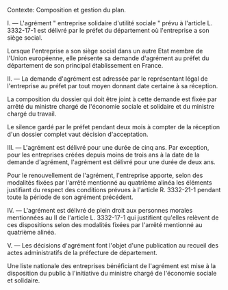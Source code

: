 Contexte: Composition et gestion du plan.

I. — L'agrément " entreprise solidaire d'utilité sociale " prévu à l'article L. 3332-17-1 est délivré par le préfet du département où l'entreprise a son siège social.

Lorsque l'entreprise a son siège social dans un autre Etat membre de l'Union européenne, elle présente sa demande d'agrément au préfet du département de son principal établissement en France.

II. — La demande d'agrément est adressée par le représentant légal de l'entreprise au préfet par tout moyen donnant date certaine à sa réception.

La composition du dossier qui doit être joint à cette demande est fixée par arrêté du ministre chargé de l'économie sociale et solidaire et du ministre chargé du travail.

Le silence gardé par le préfet pendant deux mois à compter de la réception d'un dossier complet vaut décision d'acceptation.

III. — L'agrément est délivré pour une durée de cinq ans. Par exception, pour les entreprises créées depuis moins de trois ans à la date de la demande d'agrément, l'agrément est délivré pour une durée de deux ans.

Pour le renouvellement de l'agrément, l'entreprise apporte, selon des modalités fixées par l'arrêté mentionné au quatrième alinéa les éléments justifiant du respect des conditions prévues à l'article R. 3332-21-1 pendant toute la période de son agrément précédent.

IV. — L'agrément est délivré de plein droit aux personnes morales mentionnées au II de l'article L. 3332-17-1 qui justifient qu'elles relèvent de ces dispositions selon des modalités fixées par l'arrêté mentionné au quatrième alinéa.

V. — Les décisions d'agrément font l'objet d'une publication au recueil des actes administratifs de la préfecture de département.

Une liste nationale des entreprises bénéficiant de l'agrément est mise à la disposition du public à l'initiative du ministre chargé de l'économie sociale et solidaire.